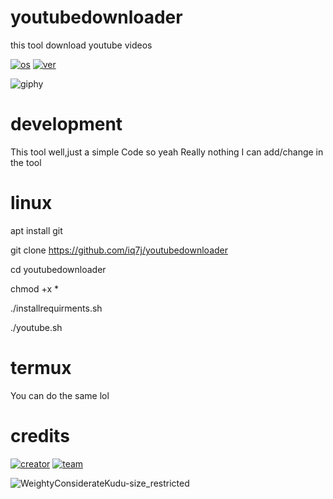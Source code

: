 # youtubedownloader
this tool download
youtube videos

[![os](https://img.shields.io/badge/Supported_OS-Linux,termux(andriod)-green.svg)]()
[![ver](https://img.shields.io/badge/version-1.0-blue.svg)]()


![giphy](https://user-images.githubusercontent.com/79198231/118473635-dec9e600-b712-11eb-88f4-0a7bb9d6021c.gif)

# development 

This tool well,just a simple
Code so yeah 
Really nothing I can add/change in the tool

# linux 

apt install git

git clone https://github.com/iq7j/youtubedownloader

cd youtubedownloader

chmod +x *

./installrequirments.sh

./youtube.sh


# termux
You can do the same lol

# credits

[![creator](https://img.shields.io/badge/creator-yahya-red.svg)]()
[![team](https://img.shields.io/badge/team-t10s-black.svg)]()



![WeightyConsiderateKudu-size_restricted](https://user-images.githubusercontent.com/79198231/118474579-e50c9200-b713-11eb-9367-74814e1f7f1a.gif)
